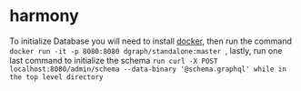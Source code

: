 # harmony



To initialize Database you will need to install [docker](https://docs.docker.com/get-docker/),
then run the command ```docker run -it -p 8080:8080 dgraph/standalone:master
```, lastly, run one last command to initialize the schema ```run curl -X POST localhost:8080/admin/schema --data-binary '@schema.graphql' while in the top level directory```